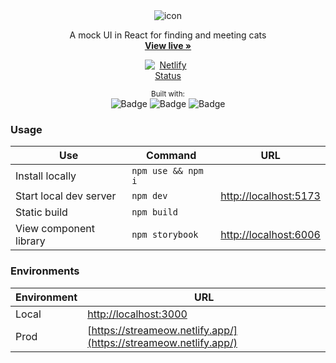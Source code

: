 <div align="center">
<div style="display: inline-block;">
    <img src="https://streameow.netlify.app/logo.svg" alt="icon">
</div>

  <p align="center">A mock UI in React for finding and meeting cats
  <br />
  <a href="https://streameow.netlify.app/" style=""><strong>View live »</strong></a>
  <div style="max-width: 75px;">

[![Netlify Status](https://api.netlify.com/api/v1/badges/9e8ccbbb-b4cb-4456-b400-2e2e778e26c3/deploy-status)](https://app.netlify.com/sites/apassanisidemotodo/deploys)

  </div>
  </p>
<small>Built with:</small>
<br/>
<img src="https://img.shields.io/badge/-React.js-2b2b2b?logo=react&style=flat-square" alt="Badge">
<img src="https://img.shields.io/badge/TypeScript-2b2b2b?logo=Typescript&style=flat-square" alt="Badge">
<img src="https://img.shields.io/badge/Storybook-2b2b2b?logo=Storybook&style=flat-square" alt="Badge">
</div>

### Usage

| Use                    | Command            | URL                                            |
| ---------------------- | ------------------ | ---------------------------------------------- |
| Install locally        | `npm use && npm i` |                                                |
| Start local dev server | `npm dev`          | [http://localhost:5173](http://localhost:5173) |
| Static build           | `npm build`        |                                                |
| View component library | `npm storybook`    | [http://localhost:6006](http://localhost:6006) |

### Environments

| Environment | URL                                                              |
| ----------- | ---------------------------------------------------------------- |
| Local       | [http://localhost:3000](http://localhost:3000)                   |
| Prod        | [https://streameow.netlify.app/](https://streameow.netlify.app/) |
